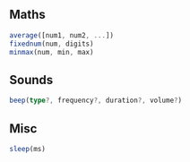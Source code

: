## Maths

```ts
average([num1, num2, ...])
fixednum(num, digits)
minmax(num, min, max)
```

## Sounds

```ts
beep(type?, frequency?, duration?, volume?)
```

## Misc

```ts
sleep(ms)
```
